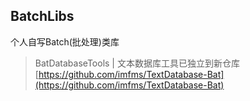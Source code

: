 ## BatchLibs
个人自写Batch(批处理)类库

> BatDatabaseTools | 文本数据库工具已独立到新仓库 [https://github.com/imfms/TextDatabase-Bat](https://github.com/imfms/TextDatabase-Bat)